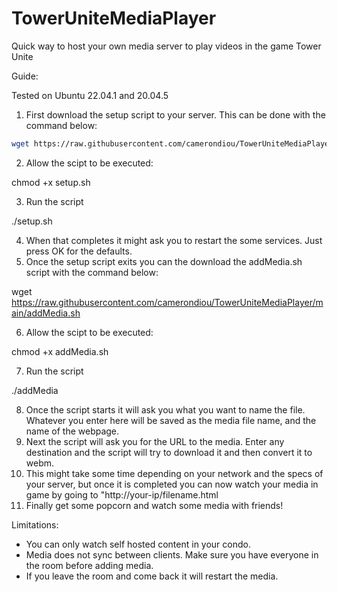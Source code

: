 # TowerUniteMediaPlayer
Quick way to host your own media server to play videos in the game Tower Unite

Guide:

Tested on Ubuntu 22.04.1 and 20.04.5

1. First download the setup script to your server. This can be done with the command below:

```bash
wget https://raw.githubusercontent.com/camerondiou/TowerUniteMediaPlayer/main/setup.sh
```

2. Allow the scipt to be executed:

chmod +x setup.sh

3. Run the script

./setup.sh

4. When that completes it might ask you to restart the some services. Just press OK for the defaults. 
5. Once the setup script exits you can the download the addMedia.sh script with the command below:

wget https://raw.githubusercontent.com/camerondiou/TowerUniteMediaPlayer/main/addMedia.sh

6. Allow the scipt to be executed:

chmod +x addMedia.sh

7. Run the script

./addMedia

8. Once the script starts it will ask you what you want to name the file. Whatever you enter here will be saved as the media file name, and the name of the webpage. 
9. Next the script will ask you for the URL to the media. Enter any destination and the script will try to download it and then convert it to webm. 
10. This might take some time depending on your network and the specs of your server, but once it is completed you can now watch your media in game by going to "http://your-ip/filename.html
11. Finally get some popcorn and watch some media with friends! 

Limitations:
- You can only watch self hosted content in your condo. 
- Media does not sync between clients. Make sure you have everyone in the room before adding media. 
- If you leave the room and come back it will restart the media. 
